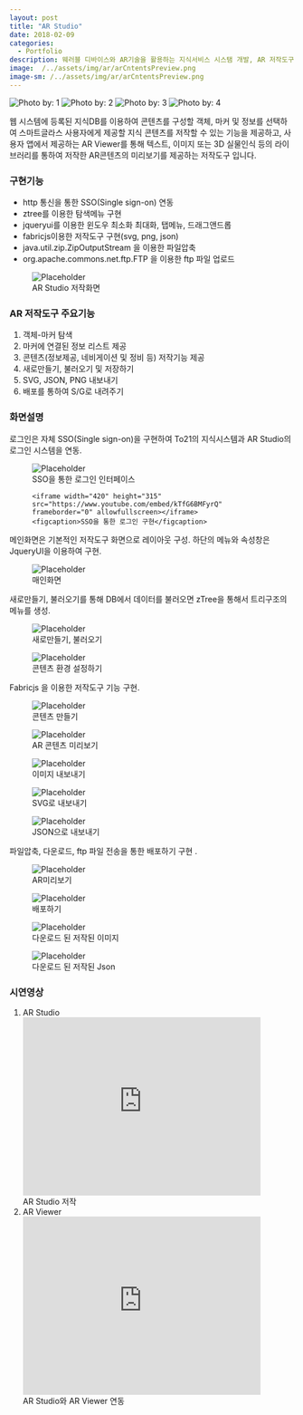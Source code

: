 ```yaml
---
layout: post
title: "AR Studio"
date: 2018-02-09
categories:
  - Portfolio
description: 웨러블 디바이스와 AR기술을 활용하는 지식서비스 시스탬 개발, AR 저작도구 
image:  /../assets/img/ar/arCntentsPreview.png
image-sm: /../assets/img/ar/arCntentsPreview.png
---
```


<!-- SlidesJS Required: Start Slides -->
  <!-- The container is used to define the width of the slideshow -->
  <div class="container">
    <div id="slides">
      <img src="{{ site.url }}/assets/slider/img/example-slide-1.jpg" alt="Photo by: 1">
      <img src="{{ site.url }}/assets/slider/img/example-slide-2.jpg" alt="Photo by: 2">
      <img src="{{ site.url }}/assets/slider/img/example-slide-3.jpg" alt="Photo by: 3">
      <img src="{{ site.url }}/assets/slider/img/example-slide-4.jpg" alt="Photo by: 4">
    </div>
  </div>
  <!-- End SlidesJS Required: Start Slides -->

  <!-- SlidesJS Required: Link to jQuery -->
  <script src="https://code.jquery.com/jquery-1.9.1.min.js"></script>
  <!-- End SlidesJS Required -->

  <!-- SlidesJS Required: Link to jquery.slides.js -->
  <script src="{{ site.url }}/assets/slider/js/jquery.slides.min.js"></script>
  <!-- End SlidesJS Required -->

  <!-- SlidesJS Required: Initialize SlidesJS with a jQuery doc ready -->
  <script>
    $(function() {
      $('#slides').slidesjs({
        width: 940,
        height: 528,
        play: {
          active: true,
          auto: true,
          interval: 4000,
          swap: true
        }
      });
    });
  </script>


웹 시스템에 등록된 지식DB를 이용하여 콘텐츠를 구성할 객체, 마커 및 정보를 선택하여 스마트글라스 사용자에게 제공할 지식 콘텐츠를 저작할 수 있는 기능을 제공하고, 사용자 앱에서 제공하는 AR Viewer를 통해 텍스트, 이미지 또는 3D 실물인식 등의 라이브러리를 통하여 저작한 AR콘텐츠의 미리보기를 제공하는 저작도구 입니다.  

<h3>구현기능</h3>
<ul>
  <li>http 통신을 통한 SSO(Single sign-on) 연동</li>
  <li>ztree를 이용한 탐색메뉴 구현</li>
  <li>jqueryui를 이용한 윈도우 최소화 최대화, 탭메뉴, 드래그앤드롭</li>
  <li>fabricjs이용한 저작도구 구현(svg, png, json)</li>
  <li>java.util.zip.ZipOutputStream 을 이용한 파일압축</li>
  <li>org.apache.commons.net.ftp.FTP 을 이용한 ftp 파일 업로드</li>
</ul>

<figure>
  <img src="{{ site.url }}/assets/img/ar/arCntentsPreview.png" alt="Placeholder"/>
  <figcaption>AR Studio 저작화면</figcaption>
</figure>

<h3>AR 저작도구 주요기능</h3>
<ol>
  <li>객체-마커 탐색</li>
  <li>마커에 연결된 정보 리스트 제공</li>
  <li>콘텐츠(정보제공, 네비게이션 및 정비 등) 저작기능 제공</li>
  <li>새로만들기, 불러오기 및 저장하기</li>
  <li>SVG, JSON, PNG 내보내기</li>
  <li>배포를 통하여 S/G로 내려주기</li>
</ol>

<h3>화면설명</h3>
로그인은  자체 SSO(Single sign-on)을 구현하여  To21의 지식시스템과 AR Studio의 로그인 시스템을 연동.
<figure>
	<img src="{{ site.url }}/assets/img/ar/SSO.png" alt="Placeholder"/>
 	<figcaption>SSO을 통한 로그인 인터페이스</figcaption>
 	
 	<iframe width="420" height="315" src="https://www.youtube.com/embed/kTfG6BMFyrQ" frameborder="0" allowfullscreen></iframe>
 	<figcaption>SSO을 통한 로그인 구현</figcaption>
</figure>

메인화면은 기본적인 저작도구 화면으로 레이아웃 구성. 하단의 메뉴와 속성창은 JqueryUI을 이용하여 구현.
<figure>
	<img src="{{ site.url }}/assets/img/ar/main.png" alt="Placeholder"/>
 	<figcaption>매인화면</figcaption>
</figure>

새로만들기, 불러오기를 통해 DB에서 데이터를 불러오면 zTree을 통해서 트리구조의 메뉴를 생성.
<figure>
	<img src="{{ site.url }}/assets/img/ar/load.png" alt="Placeholder"/>
 	<figcaption>새로만들기, 불러오기</figcaption>
</figure>
<figure>	
	<img src="{{ site.url }}/assets/img/ar/setting.png" alt="Placeholder"/>
 	<figcaption>콘텐츠 환경 설정하기</figcaption>
</figure>

Fabricjs 을 이용한 저작도구 기능 구현.
<figure>
	<img src="{{ site.url }}/assets/img/ar/make.png" alt="Placeholder"/>
 	<figcaption>콘텐츠 만들기</figcaption>
</figure>
<figure> 	
 	<img src="{{ site.url }}/assets/img/ar/preview.png" alt="Placeholder"/>
 	<figcaption>AR 콘텐츠 미리보기</figcaption>
</figure>
<figure> 	
 	<img src="{{ site.url }}/assets/img/ar/imgExport.png" alt="Placeholder"/>
 	<figcaption>이미지 내보내기</figcaption>
</figure>
<figure> 	
 	<img src="{{ site.url }}/assets/img/ar/svgExport.png" alt="Placeholder"/>
 	<figcaption>SVG로 내보내기</figcaption>
</figure>
<figure> 	
 	<img src="{{ site.url }}/assets/img/ar/jsonExport.png" alt="Placeholder"/>
 	<figcaption>JSON으로 내보내기</figcaption>
 	
</figure>

파일압축, 다운로드, ftp 파일 전송을 통한 배포하기 구현 .
<figure>
	<img src="{{ site.url }}/assets/img/ar/exportPreview.png" alt="Placeholder"/>
 	<figcaption>AR미리보기</figcaption>
</figure>
<figure>
	<img src="{{ site.url }}/assets/img/ar/export.png" alt="Placeholder"/>
 	<figcaption>배포하기</figcaption>
</figure>
<figure>
	<img src="{{ site.url }}/assets/img/ar/download1.png" alt="Placeholder"/>
 	<figcaption>다운로드 된 저작된 이미지</figcaption>
</figure>
<figure>
 	<img src="{{ site.url }}/assets/img/ar/download2.png" alt="Placeholder"/>
 	<figcaption>다운로드 된 저작된 Json</figcaption>
</figure>

<h3>시연영상</h3>
<ol>
  <li>AR Studio
  	<iframe width="420" height="315" src="https://www.youtube.com/embed/LBPEEe_pCTE" frameborder="0" allowfullscreen></iframe>
 	<figcaption>AR Studio 저작</figcaption>
  </li>
  <li>AR Viewer
  	<iframe width="420" height="315" src="https://www.youtube.com/embed/VRFE9gTIlwo" frameborder="0" allowfullscreen></iframe>
 	<figcaption>AR Studio와 AR Viewer 연동</figcaption>
  </li>
</ol>
